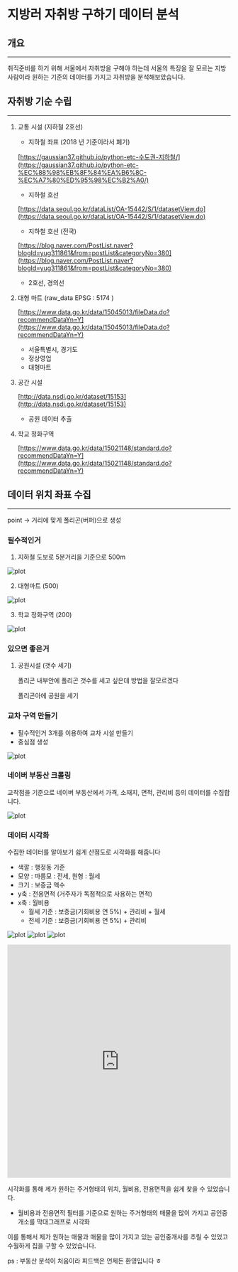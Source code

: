 # 지방러 자취방 구하기 데이터 분석
## 개요
---

취직준비를 하기 위해 서울에서 자취방을 구해야 하는데 서울의 특징을 잘 모르는 지방 사람이라  원하는 기준의 데이터를 가지고 자취방을 분석해보았습니다.

## 자취방 기순 수립

---

1. 교통 시설 (지하철 2호선) 
    - 지하철 좌표  (2018 년 기준이라서 폐기)
    
    [https://gaussian37.github.io/python-etc-수도권-지하철/](https://gaussian37.github.io/python-etc-%EC%88%98%EB%8F%84%EA%B6%8C-%EC%A7%80%ED%95%98%EC%B2%A0/)
    
    - 지하철 호선
    
    [https://data.seoul.go.kr/dataList/OA-15442/S/1/datasetView.do](https://data.seoul.go.kr/dataList/OA-15442/S/1/datasetView.do)
    
    - 지하철 호선 (전국)
    
    [https://blog.naver.com/PostList.naver?blogId=yug311861&from=postList&categoryNo=380](https://blog.naver.com/PostList.naver?blogId=yug311861&from=postList&categoryNo=380)
    
    - 2호선, 경의선
2. 대형 마트 (raw_data EPSG : 5174 )
    
    [https://www.data.go.kr/data/15045013/fileData.do?recommendDataYn=Y](https://www.data.go.kr/data/15045013/fileData.do?recommendDataYn=Y)
    
    - 서울특별시, 경기도
    - 정상영업
    - 대형마트
3. 공간 시설 
    
    [http://data.nsdi.go.kr/dataset/15153](http://data.nsdi.go.kr/dataset/15153)
    
    - 공원 데이터 추출
4. 학교 정화구역 
    
    [https://www.data.go.kr/data/15021148/standard.do?recommendDataYn=Y](https://www.data.go.kr/data/15021148/standard.do?recommendDataYn=Y)
    

## 데이터 위치 좌표 수집

---

point → 거리에 맞게 폴리곤(버퍼)으로 생성

### 필수적인거

1. 지하철 도보로 5분거리을 기준으로 500m

![plot](./image/1.png)


2. 대형마트 (500)

![plot](./image/2.png)

3. 학교 정화구역 (200)

![plot](./image/3.png)

### 있으면 좋은거

1. 공원시설 (갯수 세기)  
    
    폴리곤 내부안에 폴리곤 갯수를 세고 싶은데 방법을 잘모르겠다
    
    폴리곤아에 공원을 세기
    

### 교차 구역 만들기

- 필수적인거 3개를 이용하여 교차 시설 만들기
- 중심점 생성

![plot](./image/4.png)

### 네이버 부동산 크롤링

교착점을 기준으로 네이버 부동산에서 가격, 소재지, 면적, 관리비 등의 데이터를 수집합니다.

![plot](./image/5.jpg)

### 데이터 시각화

수집한 데이터를 알아보기 쉽게 산점도로 시각화를 해줍니다 

- 색깔 : 행정동 기준
- 모양 : 마름모 : 전세, 원형 : 월세
- 크기 : 보증금 액수
- y축 : 전용면적 (거주자가 독점적으로 사용하는 면적)
- x축 : 월비용
    - 월세 기준 : 보증금(기회비용 연 5%) + 관리비 + 월세
    - 전세 기준 : 보증금(기회비용 연 5%) + 관리비

![plot](./image/6.png)
![plot](./image/7.jpg)
![plot](./image/8.jpg)
<iframe id="igraph" scrolling="no" style="border:none;" seamless="seamless" src="https://plotly.com/~wodud2970/1.embed" height="525" width="100%"></iframe>

시각화를 통해 제가 원하는 주거형태의 위치, 월비용, 전용면적을 쉽게 찾을 수 있었습니다.

- 월비용과 전용면적 필터를 기준으로 원하는 주거형태의 매물을 많이 가지고 공인중개소를 막대그래프로 시각화



이를 통해서 제가 원하는 매물과 매물을 많이 가지고 있는 공인중개사를 추릴 수 있었고 수월하게 집을 구할 수 있었습니다.

ps : 부동산 분석이 처음이라 피드백은 언제든 환영입니다 ㅎ

